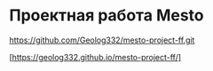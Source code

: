 # Проектная работа Mesto

https://github.com/Geolog332/mesto-project-ff.git

[https://geolog332.github.io/mesto-project-ff/]